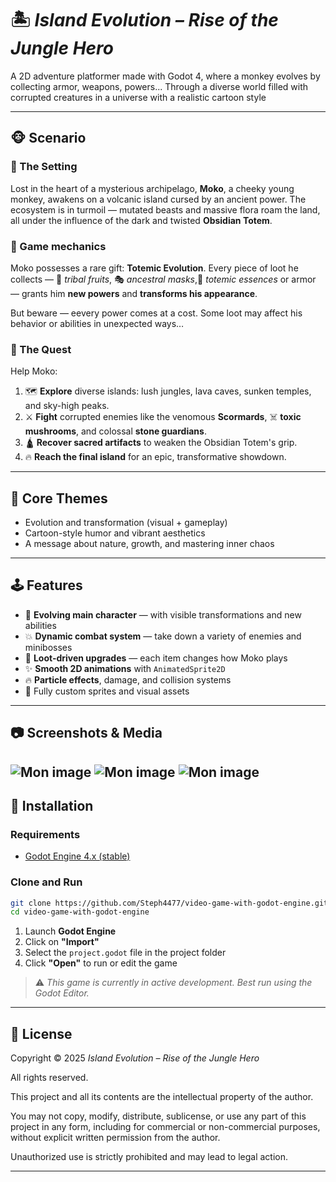 # 🏝️ *Island Evolution – Rise of the Jungle Hero*

A 2D adventure platformer made with Godot 4, where a monkey evolves by collecting armor, weapons, powers... Through a diverse world filled with corrupted creatures in a universe with a realistic cartoon style

---

## 🐵 Scenario

### 🌴 The Setting

Lost in the heart of a mysterious archipelago, **Moko**, a cheeky young monkey, awakens on a volcanic island cursed by an ancient power. The ecosystem is in turmoil — mutated beasts and massive flora roam the land, all under the influence of the dark and twisted **Obsidian Totem**.

### 🧪 Game mechanics

Moko possesses a rare gift: **Totemic Evolution**.
Every piece of loot he collects — 🍌 *tribal fruits*, 🎭 *ancestral masks*,💠 *totemic essences* or armor — grants him **new powers** and **transforms his appearance**.

But beware — eevery power comes at a cost. Some loot may affect his behavior or abilities in unexpected ways…

### 🧭 The Quest

Help Moko:

1. 🗺️ **Explore** diverse islands: lush jungles, lava caves, sunken temples, and sky-high peaks.
2. ⚔️ **Fight** corrupted enemies like the venomous **Scormards**, ☠️ **toxic mushrooms**, and colossal **stone guardians**.
3. 🛕 **Recover sacred artifacts** to weaken the Obsidian Totem's grip.
4. 🔥 **Reach the final island** for an epic, transformative showdown.

---

## 🌟 Core Themes

* Evolution and transformation (visual + gameplay)
* Cartoon-style humor and vibrant aesthetics
* A message about nature, growth, and mastering inner chaos

---

## 🕹️ Features

* 🐒 **Evolving main character** — with visible transformations and new abilities
* 💥 **Dynamic combat system** — take down a variety of enemies and minibosses
* 🎁 **Loot-driven upgrades** — each item changes how Moko plays
* ✨ **Smooth 2D animations** with `AnimatedSprite2D`
* 🔥 **Particle effects**, damage, and collision systems
* 🎨 Fully custom sprites and visual assets

---

## 📷 Screenshots & Media

![Mon image](https://imgur.com/Jycy4aG.png)
![Mon image](https://imgur.com/CvDUPJQ.png)
![Mon image](https://imgur.com/aJu1gpR.png)
---

## 🔧 Installation

### Requirements

* [Godot Engine 4.x (stable)](https://godotengine.org/download)

### Clone and Run

```bash
git clone https://github.com/Steph4477/video-game-with-godot-engine.git
cd video-game-with-godot-engine
```

1. Launch **Godot Engine**
2. Click on **"Import"**
3. Select the `project.godot` file in the project folder
4. Click **"Open"** to run or edit the game

> ⚠️ *This game is currently in active development. Best run using the Godot Editor.*

---

## 📄 License

Copyright © 2025 *Island Evolution – Rise of the Jungle Hero*

All rights reserved.

This project and all its contents are the intellectual property of the author.

You may not copy, modify, distribute, sublicense, or use any part of this project in any form, including for commercial or non-commercial purposes, without explicit written permission from the author.

Unauthorized use is strictly prohibited and may lead to legal action.


---
